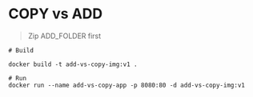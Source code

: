 # COPY vs ADD

> Zip ADD_FOLDER first

```
# Build

docker build -t add-vs-copy-img:v1 .

# Run
docker run --name add-vs-copy-app -p 8080:80 -d add-vs-copy-img:v1
```
